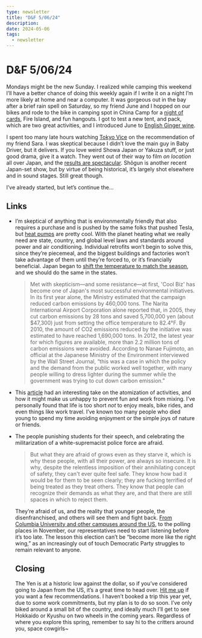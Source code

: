 ```yaml
---
type: newsletter
title: "D&F 5/06/24"
description: 
date: 2024-05-06
tags:
  - newsletter
---
```


# D&F 5/06/24

Mondays might be the new Sunday. I realized while camping this weekend I’ll have a better chance of doing this weekly again if I write it on a night I’m more likely at home and near a computer. It was gorgeous out in the bay after a brief rain spell on Saturday, so my friend June and I hopped on our bikes and rode to the bike in camping spot in China Camp for a [night of cards](https://www.regicidegame.com), Fire Island, and fun hangouts. I got to test a new tent, and pack, which are two great activities, and I introduced June to [English Ginger wine](https://stonesoriginal.com.au/our-products/stone-s-original-green-ginger-wine/). 

I spent too many late hours watching [Tokyo Vice](https://en.wikipedia.org/wiki/Tokyo_Vice_(TV_series)) on the recommendation of my friend Sara. I was skeptical because I didn’t love the main guy in Baby Driver, but it delivers. If you love weird Showa Japan or Yakuza stuff, or just good drama, give it a watch. They went out of their way to film _on location_ all over Japan, and the [results are spectacular](https://www.hollywoodreporter.com/tv/tv-features/tokyo-vice-japan-filming-challenges-1235862921/). Shõgun is another recent Japan-set show, but by virtue of being historical, it’s largely shot elsewhere and in sound stages. Still great though.

I’ve already started, but let’s continue the...

## Links

- I’m skeptical of anything that is environmentally friendly that also requires a purchase and is pushed by the same folks that pushed Tesla, but [heat pumps](https://www.wired.com/story/what-would-happen-if-every-american-got-a-heat-pump/) are pretty cool. With the planet heating what we really need are state, country, and global level laws and standards around power and air conditioning. Individual retrofits won’t begin to solve this, since they’re piecemeal, and the biggest buildings and factories won’t take advantage of them until they’re forced to, or it’s financially beneficial. Japan began to [shift the temperature to match the season](https://www.eesi.org/articles/view/the-japanese-cool-biz-campaign-increasing-comfort-in-the-workplace), and we should do the same in the states.

	> Met with skepticism—and some resistance—at first, 'Cool Biz' has become one of Japan's most successful environmental initiatives. In its first year alone, the Ministry estimated that the campaign reduced carbon emissions by 460,000 tons. The Narita International Airport Corporation alone reported that, in 2005, they cut carbon emissions by 28 tons and saved 5,700,000 yen (about $47,300) just from setting the office temperature to 82.4°F. By 2010, the amount of CO2 emissions reduced by the initiative was estimated to have reached 1,690,000 tons. In 2012, the latest year for which figures are available, more than 2.2 million tons of carbon emissions were avoided. According to Nanae Fujimoto, an official at the Japanese Ministry of the Environment interviewed by the Wall Street Journal, “this was a case in which the policy and the demand from the public worked well together, with many people willing to dress lighter during the summer while the government was trying to cut down carbon emission.”
- This [article](https://blog.nateliason.com/p/de-atomization-is-the-secret-to-happiness) had an interesting take on the atomization of activities, and how it might make us unhappy to prevent fun and work from mixing. I’ve personally found that life is too short _not_ to enjoy meals, bike rides, and even things like work travel. I’ve known too many people who died young to spend my time avoiding enjoyment or the simple joys of nature or friends. 
- The people punishing students for their speech, and celebrating the militarization of a white-supremacist police force are afraid.
	> But what they are afraid of grows even as they starve it, which is why these people, with all their power, are always so insecure. It is why, despite the relentless imposition of their annihilating concept of safety, they can't ever quite feel safe. They know how bad it would be for them to be seen clearly; they are fucking terrified of being treated as they treat others. They know that people can recognize their demands as what they are, and that there are still spaces in which to reject them. 
	
	They’re afraid of us, and the reality that younger people, the disenfranchised, and others will see them and fight back. [From Columbia University and other campuses around the US](https://defector.com/they-are-insecure-for-a-reason), to the polling places in November, our representatives need to start listening before it’s too late. The lesson this election can’t be “become more like the right wing,” as an increasingly out of touch Democratic Party struggles to remain relevant to anyone. 
	
	## Closing
	
	The Yen is at a historic low against the dollar, so if you’ve considered going to Japan from the US, it’s a great time to head over. [Hit me up](mailto:me+japanrecs@brookshelley.com) if you want a few recommendations. I haven’t booked a trip this year yet, due to some work commitments, but my plan is to do so soon. I’ve only biked around a small bit of the country, and ideally much I’ll get to see Hokkaido or Kyushu on two wheels in the coming years. Regardless of where you explore this spring, remember to say hi to the critters around you, space cowgirls~
	
	